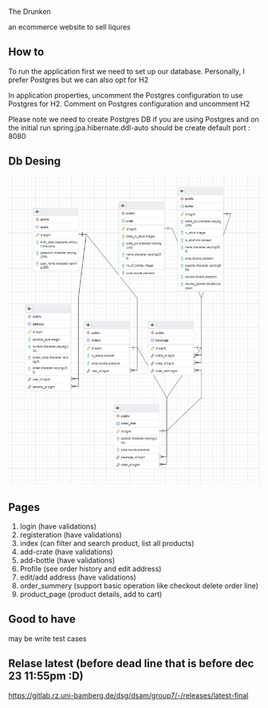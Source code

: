 The Drunken

an ecommerce website to sell liqures 

## How to
To run the application first we need to set up our database. Personally, I prefer Postgres but we can also opt for H2

In application properties, uncomment the Postgres configuration to use Postgres for H2. Comment on Postgres configuration and uncomment H2


Please note we need to create Postgres DB if you are using Postgres and on the initial run spring.jpa.hibernate.ddl-auto should be create
default port : 8080

##  Db Desing

![db Design](db.png?raw=true "Db Design")

## Pages
1. login (have validations)
2. registeration (have validations)
3. index (can filter and search product, list all products)
4. add-crate (have validations)
5. add-bottle (have validations)
6. Profile (see order history and edit address)
7. edit/add address (have validations)
8. order_summery (support basic operation like checkout delete order line)
9. product_page (product details, add to cart)



## Good to have
may be write test cases 

## Relase latest (before dead line that is before dec 23 11:55pm  :D)
https://gitlab.rz.uni-bamberg.de/dsg/dsam/group7/-/releases/latest-final

